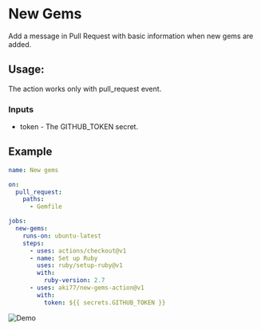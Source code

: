 # New Gems

Add a message in Pull Request with basic information when new gems are added.

## Usage:

The action works only with pull_request event.

### Inputs
- token - The GITHUB_TOKEN secret.

## Example

```yaml
name: New gems

on:
  pull_request:
    paths:
      - Gemfile

jobs:
  new-gems:
    runs-on: ubuntu-latest
    steps:
      - uses: actions/checkout@v1
      - name: Set up Ruby
        uses: ruby/setup-ruby@v1
        with:
          ruby-version: 2.7
      - uses: aki77/new-gems-action@v1
        with:
          token: ${{ secrets.GITHUB_TOKEN }}
```

![Demo](https://i.gyazo.com/105ca743b1781c7fc292663050a130dc.png)
